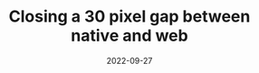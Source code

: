 ---
layout: article.njk
title: "Closing a 30 pixel gap between native and web"
tags: article
date: 2022-09-27
excerpt: "Progressive Web Apps can now customize the app window and title bar area using the new Window Controls Overlay API, for a more familiar experience on desktop devices. Learn more on the Edge blog."
thumbnail: "https://blogs.windows.com/wp-content/uploads/prod/sites/33/2022/09/Picture2.png"
external: https://blogs.windows.com/msedgedev/2022/09/27/closing-pixel-gap-native-web-window-controls-overlay/
---